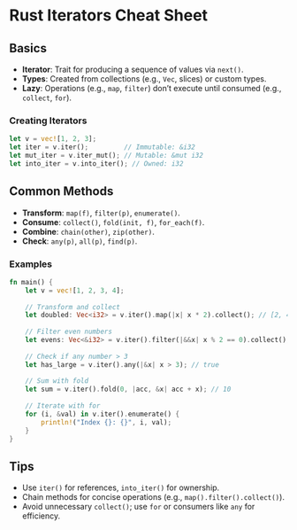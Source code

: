 # Rust Iterators Cheat Sheet

## Basics

- **Iterator**: Trait for producing a sequence of values via `next()`.
- **Types**: Created from collections (e.g., `Vec`, slices) or custom types.
- **Lazy**: Operations (e.g., `map`, `filter`) don’t execute until consumed (e.g., `collect`, `for`).

### Creating Iterators

```rust
let v = vec![1, 2, 3];
let iter = v.iter();         // Immutable: &i32
let mut_iter = v.iter_mut(); // Mutable: &mut i32
let into_iter = v.into_iter(); // Owned: i32
```

## Common Methods

- **Transform**: `map(f)`, `filter(p)`, `enumerate()`.
- **Consume**: `collect()`, `fold(init, f)`, `for_each(f)`.
- **Combine**: `chain(other)`, `zip(other)`.
- **Check**: `any(p)`, `all(p)`, `find(p)`.

### Examples

```rust
fn main() {
    let v = vec![1, 2, 3, 4];
    
    // Transform and collect
    let doubled: Vec<i32> = v.iter().map(|x| x * 2).collect(); // [2, 4, 6, 8]
    
    // Filter even numbers
    let evens: Vec<&i32> = v.iter().filter(|&&x| x % 2 == 0).collect(); // [2, 4]
    
    // Check if any number > 3
    let has_large = v.iter().any(|&x| x > 3); // true
    
    // Sum with fold
    let sum = v.iter().fold(0, |acc, &x| acc + x); // 10
    
    // Iterate with for
    for (i, &val) in v.iter().enumerate() {
        println!("Index {}: {}", i, val);
    }
}
```

## Tips

- Use `iter()` for references, `into_iter()` for ownership.
- Chain methods for concise operations (e.g., `map().filter().collect()`).
- Avoid unnecessary `collect()`; use `for` or consumers like `any` for efficiency.
